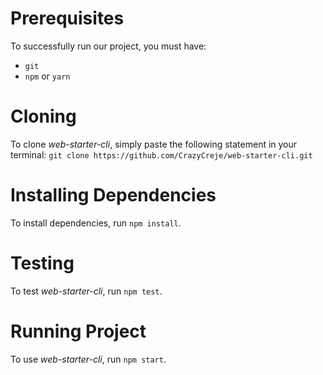 # Prerequisites

To successfully run our project, you must have:
* `git`
* `npm` or `yarn`

# Cloning

To clone *web-starter-cli*, simply paste the following statement in your terminal: 
`git clone https://github.com/CrazyCreje/web-starter-cli.git`

# Installing Dependencies

To install dependencies, run `npm install`.

# Testing

To test *web-starter-cli*, run `npm test`.

# Running Project

To use *web-starter-cli*, run `npm start`.

